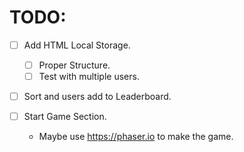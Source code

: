 # TODO:
- [ ] Add HTML Local Storage.
    - [ ] Proper Structure.
    - [ ] Test with multiple users.

- [ ] Sort and users add to Leaderboard.

- [ ] Start Game Section.
    - Maybe use https://phaser.io to make the game.